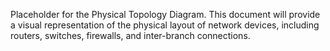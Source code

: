 Placeholder for the Physical Topology Diagram. This document will provide a visual representation of the physical layout of network devices, including routers, switches, firewalls, and inter-branch connections.
